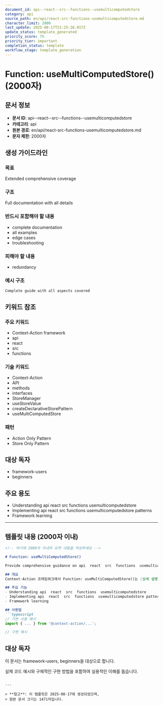 ```yaml
---
document_id: api--react--src--functions--usemulticomputedstore
category: api
source_path: en/api/react-src-functions-usemulticomputedstore.md
character_limit: 2000
last_update: 2025-08-17T21:25:26.017Z
update_status: template_generated
priority_score: 75
priority_tier: important
completion_status: template
workflow_stage: template_generation
---
```


# Function: useMultiComputedStore() (2000자)

## 문서 정보
- **문서 ID**: api--react--src--functions--usemulticomputedstore
- **카테고리**: api
- **원본 경로**: en/api/react-src-functions-usemulticomputedstore.md
- **문자 제한**: 2000자

## 생성 가이드라인

### 목표
Extended comprehensive coverage

### 구조
Full documentation with all details

### 반드시 포함해야 할 내용
- complete documentation
- all examples
- edge cases
- troubleshooting

### 피해야 할 내용  
- redundancy

### 예시 구조
```
Complete guide with all aspects covered
```

## 키워드 참조

### 주요 키워드
- Context-Action framework
- api
- react
- src
- functions

### 기술 키워드
- Context-Action
- API
- methods
- interfaces
- StoreManager
- useStoreValue
- createDeclarativeStorePattern
- useMultiComputedStore

### 패턴
- Action Only Pattern
- Store Only Pattern

## 대상 독자
- framework-users
- beginners

## 주요 용도
- Understanding api  react  src  functions  usemulticomputedstore
- Implementing api  react  src  functions  usemulticomputedstore patterns
- Framework learning

---

## 템플릿 내용 (2000자 이내)

```markdown
<!-- 여기에 2000자 이내의 요약 내용을 작성하세요 -->

# Function: useMultiComputedStore()

Provide comprehensive guidance on api  react  src  functions  usemulticomputedstore

## 개요
Context-Action 프레임워크에서 Function: useMultiComputedStore()는 [상세 설명]의 역할을 담당합니다.

## 주요 기능
- Understanding api  react  src  functions  usemulticomputedstore
- Implementing api  react  src  functions  usemulticomputedstore patterns
- Framework learning

## 사용법
```typescript
// 기본 사용 예시
import { ... } from '@context-action/...';

// 구현 예시
```

## 대상 독자
이 문서는 framework-users, beginners을 대상으로 합니다.

실제 코드 예시와 구체적인 구현 방법을 포함하여 실용적인 이해를 돕습니다.
```

---

> **참고**: 이 템플릿은 2025-08-17에 생성되었으며, 
> 원본 문서 크기는 1471자입니다.
